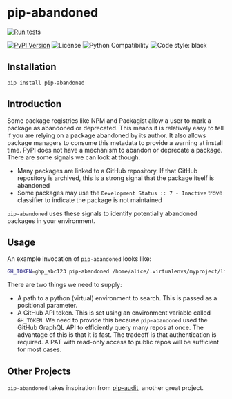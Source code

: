 # pip-abandoned

[![Run tests](https://github.com/chris48s/pip-abandoned/actions/workflows/test.yml/badge.svg?branch=main)](https://github.com/chris48s/pip-abandoned/actions/workflows/test.yml)
<!-- TODO: codecov badge -->
[![PyPI Version](https://img.shields.io/pypi/v/pip-abandoned.svg)](https://pypi.org/project/pip-abandoned/)
![License](https://img.shields.io/pypi/l/pip-abandoned.svg)
![Python Compatibility](https://img.shields.io/badge/dynamic/json?query=info.requires_python&label=python&url=https%3A%2F%2Fpypi.org%2Fpypi%2Fpip-abandoned%2Fjson)
![Code style: black](https://img.shields.io/badge/code%20style-black-000000.svg)



## Installation

```
pip install pip-abandoned
```

## Introduction

Some package registries like NPM and Packagist allow a user to mark a package as abandoned or deprecated. This means it is relatively easy to tell if you are relying on a package abandoned by its author. It also allows package managers to consume this metadata to provide a warning at install time. PyPI does not have a mechanism to abandon or deprecate a package. There are some signals we can look at though.

- Many packages are linked to a GitHub repository. If that GitHub repository is archived, this is a strong signal that the package itself is abandoned
- Some packages may use the `Development Status :: 7 - Inactive` trove classifier to indicate the package is not maintained

`pip-abandoned` uses these signals to identify potentially abandoned packages in your environment.

## Usage

An example invocation of `pip-abandoned` looks like:

```bash
GH_TOKEN=ghp_abc123 pip-abandoned /home/alice/.virtualenvs/myproject/lib/python3.10/site-packages
```

There are two things we need to supply:

- A path to a python (virtual) environment to search. This is passed as a positional parameter.
- A GitHub API token. This is set using an environment variable called `GH_TOKEN`. We need to provide this because `pip-abandoned` used the GitHub GraphQL API to efficiently query many repos at once. The advantage of this is that it is fast. The tradeoff is that authentication is required. A PAT with read-only access to public repos will be sufficient for most cases.

## Other Projects

`pip-abandoned` takes inspiration from [pip-audit](https://github.com/pypa/pip-audit), another great project.
